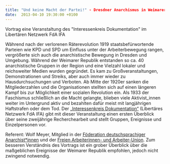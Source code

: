 ```yaml
---
title: "Und keine Macht der Partei!" - Dresdner Anarchismus in Weimarer Republik und NS
date:  2013-04-10 19:30:00 +0100
---
```


Vortrag  eine Veranstaltung des "Interessenkreis Dokumentation" im Libertären Netzwerk FdA IFA



Während nach der verlorenen Räterevolution 1919 staatsbefürwortende
Parteien wie KPD und SPD um Einfluss unter der Arbeiterbewegung rangen,
vergrößerte sich auch die anarchistische Bewegung in Dresden und
Umgebung. Während der Weimarer Republik entstanden so ca. 40
anarchistische Gruppen in der Region und eine Vielzahl lokaler und
reichsweiter Medien wurden gegründet. Es kam zu Großveranstaltungen,
Demonstrationen und Streiks, aber auch immer wieder zu Hausdurchsuchungen
und Verboten. Ab Mitte der 1920er sanken die Mitgliederzahlen und die
Organisationen stellten sich auf einen längeren Kampf bis zur Möglichkeit
einer sozialen Revolution ein. Als 1933 der Faschismus schließlich an die
Macht gelangte, blieben viele Aktivist_innen weiter im Untergrund aktiv
und bezahlten dafür meist mit langjährigen Haftstrafen oder dem Tod. Der
<a href="http://fda-ifa.org/mitglieder/libertares-netzwerk-dresden/interessenkreis-dokumentation/">„Interessenkreis
Dokumentation“</a> (Libertäres Netzwerk FdA IFA) gibt mit dieser
Veranstaltung einen ersten Überblick über seine zweijährige
Recherchearbeit und stellt Gruppen, Ereignisse und Einzelpersonen vor.


Referent: Wolf Meyer, Mitglied in der <a href="http://fda-ifa.org/">Föderation deutschsprachiger
Anarchist*innen</a> und der <a href="http://www.fau.org/">Freien
Arbeiterinnen- und Arbeiter-Union</a>. Zum besseren Verständnis des
Vortrags ist ein grober Überblick über die maßgeblichen Ereignisse der
Weimarer Republik empfohlen, jedoch nicht zwingend notwendig.


